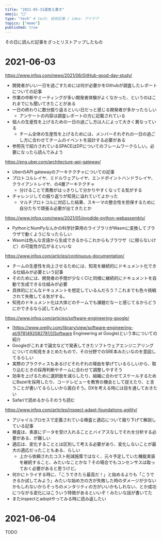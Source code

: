 ```yaml
---
title: "2021-05-31週覚え書き"
emoji: "🐷"
type: "tech" # tech: 技術記事 / idea: アイデア
topics: ["memo"]
published: true
---
```


その日に読んだ記事をざっとリストアップしたもの

# 2021-06-03

https://www.infoq.com/news/2021/06/GitHub-good-day-study/
* 開発者がいい一日を過ごすためには何が必要かをGithubが調査したレポートについての記事
* 作業の中断やミーティングが多い開発者体験がよくなかった、というのはこれまでにも聞いてきたことがある
* 一日の終わりに数分振り返るといい日だっと感じる開発者が多かったらしい
  * アンケートの内容は調査レポートの方に記載されている 
* 個人の生産性を上げるための一日の過ごし方は人によって大きく異なっている
  * チーム全体の生産性を上げるためには、メンバーそれぞれの一日の過ごし方に合わせてチームのイベントを設計する必要がある
* 参照先で紹介されているSPACEはDPについてのフレームワークらしい。必要になったら読んでみよう

https://eng.uber.com/architecture-api-gateway/
* UberのAPI gatewayのアーキテクチャについての記事
* プロトコルレイヤ、ミドルウェアレイヤ、エンドポイントハンドラレイヤ、クライアントレイヤ、の4層アーキテクチャ
  * 分けることで責務がはっきりして分かりやすくなってる気がする
* チャレンジしての振り返りが知見に溢れていてよかった
  * マルチプロトコルに対応した結果、スキーマの整合性を担保するために自分たちで頑張る必要が出てきたとか

https://www.infoq.com/news/2021/05/pyodide-python-webassembly/
* PythonとNumPyなんかの科学計算用のライブラリがWasmに変換してブラウザで動くようになったらしい
* Wasmは色んな言語から生成できるからこれからもブラウザ（に限らないけど）の可能性が広がるといいな

https://www.infoq.com/articles/continuous-documentation/
* チームの生産性を向上させるためには、知見を継続的にドキュメント化できる仕組みが必要という記事
* そのためには、開発者の手間が少なくCIと同様に継続的にドキュメントを自動で生成できる仕組みが必要
* 具体的にどんなドキュメントを想定しているんだろう？これまでも色々挑戦されて失敗してる気がする。
* 知見のドキュメント化は大体どのチームでも課題だなーと感じてるからどうにかできるなら試してみたい

https://www.infoq.com/articles/software-engineering-google/
* [https://www.oreilly.com/library/view/software-engineering-at/9781492082781/](Software Engineering at Google)という本についての紹介
* Googleがこれまで論文などで発表してきたソフトウェアエンジニアリングについての知見をまとめたもので、その分野でのSRE本みたいなのを意図してるらしい
* 実際のプラクティスもあるけどそれぞれの理由を挙げているらしいから、取り込むときの採用判断やチームに合わせて調整しやすそう
* 効率を上げるために選択肢を減らしたり、組織に合わせてスケールするためにBazelを採用したり、コードレビューを教育の機会として捉えたり、と言うことが書いてるらしいから面白そう。DXを考える時には目を通しておきたい
* Safariで読めるからそのうち読む

https://www.infoq.com/articles/inspect-adapt-foundations-agility/
* アジャイルプロセスで定義されている検査と適応について掘り下げて解説している記事
* 検査は、素直にデータを受け入れることとバイアスなしでそれを分析する必要がある、が難しい
* 適応は、変化することとは区別して考える必要があり、変化しないことが最大の適応だったこともある、らしい
  * 上から依頼されたコスト削減施策ではなく、元々予定していた機能実装を継続すること、みたいなことかな？その場合でもコンセンサスは取っておく必要があると思うけど。
* 何かにトライする時に、「こうできたら最高だ！」と始めるよりも「こうできるか試してみよう」みたいな始め方の方が失敗した時のダメージが少ないかもしれないからそっちのメンタリティの方がいいかもしれない、とか成功につながる変化にはこういう特徴があるといいぞ！みたいな話が書いてた
* またinspectとadoptやってみる時に読み返したい


# 2021-06-04

TODO
